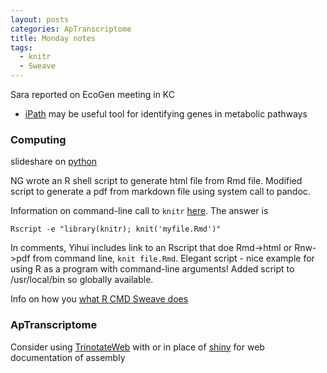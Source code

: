 ```yaml
---
layout: posts
categories: ApTranscriptome
title: Monday notes
tags:
  - knitr
  - Sweave
---
```


Sara reported on EcoGen meeting in KC

  - [iPath](http://pathways.embl.de/) may be useful tool for identifying genes in metabolic pathways

### Computing

slideshare on [python](http://www.slideshare.net/MattHarrison4/learn-90)

NG wrote an R shell script to generate html file from Rmd file. Modified script to generate a pdf from markdown file using system call to pandoc.

Information on command-line call to `knitr` [here](http://stackoverflow.com/questions/10943695/what-is-the-knitr-equivalent-of-r-cmd-sweave-myfile-rnw). The answer is 

    Rscript -e "library(knitr); knit('myfile.Rmd')"

In comments, Yihui includes link to an Rscript that doe Rmd->html or Rnw->pdf from command line, `knit file.Rmd`. Elegant script - nice example for using R as a program with command-line arguments! Added script to /usr/local/bin so globally available.

Info on how you [what R CMD Sweave does](http://stackoverflow.com/questions/8184377/what-exactly-does-r-cmd-sweave-pdf-do)

### ApTranscriptome

Consider using [TrinotateWeb](http://trinotate.sourceforge.net/TrinotateWeb.html) with or in place of [shiny](http://www.rstudio.com/shiny/) for web documentation of assembly

